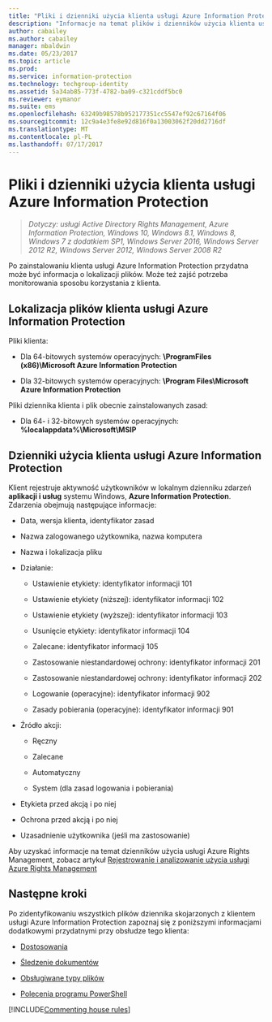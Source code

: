 ```yaml
---
title: "Pliki i dzienniki użycia klienta usługi Azure Information Protection"
description: "Informacje na temat plików i dzienników użycia klienta usługi Azure Information Protection dla systemu Windows."
author: cabailey
ms.author: cabailey
manager: mbaldwin
ms.date: 05/23/2017
ms.topic: article
ms.prod: 
ms.service: information-protection
ms.technology: techgroup-identity
ms.assetid: 5a34ab85-773f-4782-ba09-c321cddf5bc0
ms.reviewer: eymanor
ms.suite: ems
ms.openlocfilehash: 63249b98578b952177351cc5547ef92c67164f06
ms.sourcegitcommit: 12c9a4e3fe8e92d816f0a13003062f20dd2716df
ms.translationtype: MT
ms.contentlocale: pl-PL
ms.lasthandoff: 07/17/2017
---
```

# <a name="azure-information-protection-client-files-and-client-usage-logging"></a>Pliki i dzienniki użycia klienta usługi Azure Information Protection

>*Dotyczy: usługi Active Directory Rights Management, Azure Information Protection, Windows 10, Windows 8.1, Windows 8, Windows 7 z dodatkiem SP1, Windows Server 2016, Windows Server 2012 R2, Windows Server 2012, Windows Server 2008 R2*

Po zainstalowaniu klienta usługi Azure Information Protection przydatna może być informacja o lokalizacji plików. Może też zajść potrzeba monitorowania sposobu korzystania z klienta.

## <a name="file-locations-for-the-azure-information-protection-client"></a>Lokalizacja plików klienta usługi Azure Information Protection

Pliki klienta:   

- Dla 64-bitowych systemów operacyjnych: **\ProgramFiles (x86)\Microsoft Azure Information Protection**

- Dla 32-bitowych systemów operacyjnych: **\Program Files\Microsoft Azure Information Protection**

Pliki dziennika klienta i plik obecnie zainstalowanych zasad:

- Dla 64- i 32-bitowych systemów operacyjnych: **%localappdata%\Microsoft\MSIP**

## <a name="usage-logging-for-the-azure-information-protection-client"></a>Dzienniki użycia klienta usługi Azure Information Protection

Klient rejestruje aktywność użytkowników w lokalnym dzienniku zdarzeń **aplikacji i usług** systemu Windows, **Azure Information Protection**. Zdarzenia obejmują następujące informacje:

- Data, wersja klienta, identyfikator zasad

- Nazwa zalogowanego użytkownika, nazwa komputera

- Nazwa i lokalizacja pliku

- Działanie:

    - Ustawienie etykiety: identyfikator informacji 101
    
    - Ustawienie etykiety (niższej): identyfikator informacji 102
    
    - Ustawienie etykiety (wyższej): identyfikator informacji 103
    
    - Usunięcie etykiety: identyfikator informacji 104
   
    - Zalecane: identyfikator informacji 105
    
    - Zastosowanie niestandardowej ochrony: identyfikator informacji 201
    
    - Zastosowanie niestandardowej ochrony: identyfikator informacji 202
    
    - Logowanie (operacyjne): identyfikator informacji 902
    
    - Zasady pobierania (operacyjne): identyfikator informacji 901
    
- Źródło akcji:
    
    - Ręczny 
    
    - Zalecane
    
    - Automatyczny  
    
    - System (dla zasad logowania i pobierania)
    
- Etykieta przed akcją i po niej 
    
- Ochrona przed akcją i po niej
    
- Uzasadnienie użytkownika (jeśli ma zastosowanie)
    

Aby uzyskać informacje na temat dzienników użycia usługi Azure Rights Management, zobacz artykuł [Rejestrowanie i analizowanie użycia usługi Azure Rights Management](../deploy-use/log-analyze-usage.md)



## <a name="next-steps"></a>Następne kroki
Po zidentyfikowaniu wszystkich plików dziennika skojarzonych z klientem usługi Azure Information Protection zapoznaj się z poniższymi informacjami dodatkowymi przydatnymi przy obsłudze tego klienta:

- [Dostosowania](client-admin-guide-customizations.md)

- [Śledzenie dokumentów](client-admin-guide-document-tracking.md)

- [Obsługiwane typy plików](client-admin-guide-file-types.md)

- [Polecenia programu PowerShell](client-admin-guide-powershell.md)

[!INCLUDE[Commenting house rules](../includes/houserules.md)]
